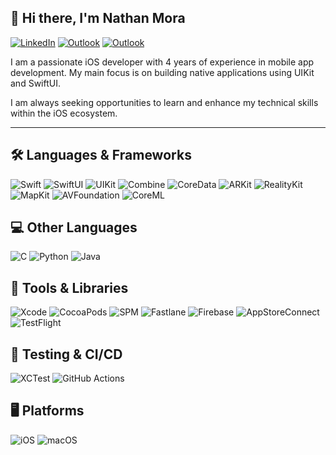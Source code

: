 ## 👋 Hi there, I'm Nathan Mora

[![LinkedIn](https://img.shields.io/badge/LinkedIn-blue?logo=linkedin&logoColor=white)](www.linkedin.com/in/nathanmora)
[![Outlook](https://img.shields.io/badge/Outlook-blue?logo=microsoft-outlook&logoColor=white)](mailto:nathanmorax@outlook.com)
[![Outlook](https://img.shields.io/badge/Outlook-blue?logo=microsoft-outlook&logoColor=white)](mailto:jesusmoraviveros@outlook.com)



I am a passionate iOS developer with 4 years of experience in mobile app development. My main focus is on building native applications using UIKit and SwiftUI.

I am always seeking opportunities to learn and enhance my technical skills within the iOS ecosystem.

---

## 🛠 Languages & Frameworks

![Swift](https://img.shields.io/badge/Swift-5.9-orange?logo=swift)
![SwiftUI](https://img.shields.io/badge/SwiftUI-%F0%9F%94%A5-important?logo=swift)
![UIKit](https://img.shields.io/badge/UIKit-Framework-blue)
![Combine](https://img.shields.io/badge/Combine-Reactive-lightgrey)
![CoreData](https://img.shields.io/badge/CoreData-Persistence-yellowgreen)
![ARKit](https://img.shields.io/badge/ARKit-AugmentedReality-ff69b4)
![RealityKit](https://img.shields.io/badge/RealityKit-AR-ff66cc)
![MapKit](https://img.shields.io/badge/MapKit-Maps-red)
![AVFoundation](https://img.shields.io/badge/AVFoundation-Media-darkred)
![CoreML](https://img.shields.io/badge/CoreML-MachineLearning-brightgreen)

## 💻 Other Languages

![C](https://img.shields.io/badge/C-language-blue)
![Python](https://img.shields.io/badge/Python-3.12-blue?logo=python&logoColor=white)
![Java](https://img.shields.io/badge/Java-17-red?logo=java&logoColor=white)

## 🔧 Tools & Libraries

![Xcode](https://img.shields.io/badge/Xcode-15.0-blue?logo=xcode)
![CocoaPods](https://img.shields.io/badge/CocoaPods-Dependency-red)
![SPM](https://img.shields.io/badge/SPM-SwiftPM-informational)
![Fastlane](https://img.shields.io/badge/Fastlane-CI/CD-ff69b4)
![Firebase](https://img.shields.io/badge/Firebase-Backend-yellow?logo=firebase)
![AppStoreConnect](https://img.shields.io/badge/App%20Store%20Connect-Deployment-blue)
![TestFlight](https://img.shields.io/badge/TestFlight-BetaTesting-informational)

## 🧪 Testing & CI/CD

![XCTest](https://img.shields.io/badge/XCTest-UnitTests-green)
![GitHub Actions](https://img.shields.io/badge/GitHub%20Actions-CI-blue?logo=github-actions&logoColor=white)

## 🖥 Platforms

![iOS](https://img.shields.io/badge/iOS-17.5-lightblue)
![macOS](https://img.shields.io/badge/macOS-Ventura-lightgrey)
